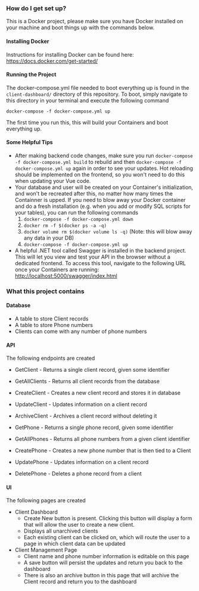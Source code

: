 ### How do I get set up? ###
This is a Docker project, please make sure you have Docker installed on your machine and boot things up with the commands below.

#### Installing Docker ####
Instructions for installing Docker can be found here: https://docs.docker.com/get-started/

#### Running the Project ####
The docker-compose.yml file needed to boot everything up is found in the `client-dashboard/` directory of this repository. To boot, simply navigate to this directory in your terminal and execute the following command

`docker-compose -f docker-compose.yml up`

The first time you run this, this will build your Containers and boot everything up.

#### Some Helpful Tips ####
* After making backend code changes, make sure you run `docker-compose -f docker-compose.yml build` to rebuild and then `docker-compose -f docker-compose.yml up` again in order to see your updates. Hot reloading should be implemented on the frontend, so you won't need to do this when updating your Vue code.
* Your database and user will be created on your Container's initialization, and won't be recreated after this, no matter how many times the Containner is upped. If you need to blow away your Docker container and do a fresh installation (e.g. when you add or modify SQL scripts for your tables), you can run the following commands
	1. `docker-compose -f docker-compose.yml down`
	2. `docker rm -f $(docker ps -a -q)`
	3. `docker volume rm $(docker volume ls -q)` (Note: this will blow away any data in your DB)
	4. `docker-compose -f docker-compose.yml up`
* A helpful .NET tool called Swagger is installed in the backend project. This will let you view and test your API in the browser without a dedicated frontend. To access this tool, navigate to the following URL once your Containers are running: <http://localhost:5000/swagger/index.html>

### What this project contains ###

#### Database ####
* A table to store Client records
* A table to store Phone numbers
* Clients can come with any number of phone numbers

#### API ####
The following endpoints are created

* GetClient - Returns a single client record, given some identifier
* GetAllClients - Returns all client records from the database
* CreateClient - Creates a new client record and stores it in database
* UpdateClient - Updates information on a client record
* ArchiveClient - Archives a client record without deleting it

* GetPhone - Returns a single phone record, given some identifier
* GetAllPhones - Returns all phone numbers from a given client identifier
* CreatePhone - Creates a new phone number that is then tied to a Client
* UpdatePhone - Updates information on a client record
* DeletePhone - Deletes a phone record from a client

#### UI ####
The following pages are created

* Client Dashboard
	* Create New button is present. Clicking this button will display a form that will allow the user to create a new client.
	* Displays all unarchived clients
	* Each existing client can be clicked on, which will route the user to a page in which client data can be updated
* Client Management Page
	* Client name and phone number information is editable on this page
	* A save button will persist the updates and return you back to the dashboard
	* There is also an archive button in this page that will archive the Client record and return you to the dashboard
